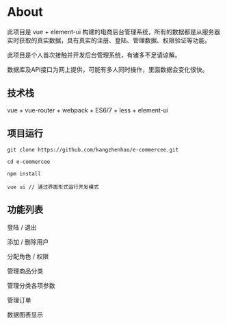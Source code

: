 # About
此项目是 vue + element-ui 构建的电商后台管理系统，所有的数据都是从服务器实时获取的真实数据，具有真实的注册、登陆、管理数据、权限验证等功能。

此项目是个人首次接触并开发后台管理系统，有诸多不足请谅解。

数据库及API接口为网上提供，可能有多人同时操作，里面数据会变化很快。

## 技术栈
vue + vue-router + webpack + ES6/7 + less + element-ui

## 项目运行
```
git clone https://github.com/kangzhenhao/e-commercee.git

cd e-commercee

npm install

vue ui // 通过界面形式运行开发模式
```
## 功能列表
登陆 / 退出

添加 / 删除用户

分配角色 / 权限

管理商品分类

管理分类各项参数

管理订单

数据图表显示

